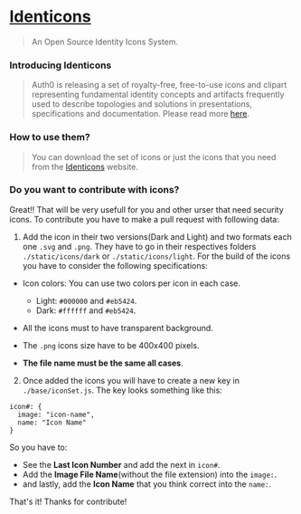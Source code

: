 
# [Identicons](https://identiverse.dev/)

> An Open Source Identity Icons System.



### Introducing Identicons

> Auth0 is releasing a set of royalty-free, free-to-use icons and clipart representing fundamental identity concepts and artifacts frequently used to describe topologies and solutions in presentations, specifications and documentation. Please read more [here](https://auth0.com/blog/).
&nbsp;

### How to use them?

> You can download the set of icons or just the icons that you need from the [Identicons](https://identicons.dev) website.
&nbsp;

### Do you want to contribute with icons?

Great!! That will be very usefull for you and other urser that need security icons.
To contribute you have to make a pull request with following data:

1. Add the icon in their two versions(Dark and Light) and two formats each one `.svg` and `.png`. They have to go in their respectives folders `./static/icons/dark` or `./static/icons/light`. For the build of the icons you have to consider the following specifications:

  - Icon colors:
    You can use two colors per icon in each case.
    - Light: `#000000` and `#eb5424`.
    - Dark: `#ffffff` and `#eb5424`.
  
  - All the icons must to have transparent background.
  - The `.png` icons size have to be 400x400 pixels.
  -  **The file name must be the same all cases**.

2. Once added the icons you will have to create a new key in `./base/iconSet.js`.
The key looks something like this:

  ```  
  icon#: {
    image: "icon-name",
    name: "Icon Name"
  }
  ```

  So you have to:
  - See the **Last Icon Number** and add the next in `icon#`.
  - Add the **Image File Name**(without the file extension) into the `image:`.
  - and lastly, add the **Icon Name** that you think correct into the `name:`.

That's it!
Thanks for contribute!